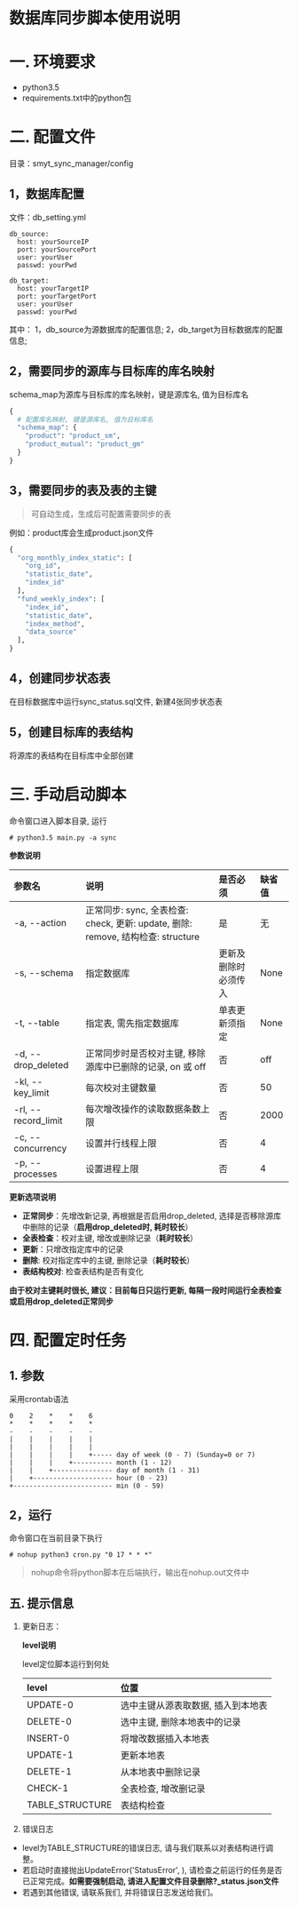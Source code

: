 ﻿# 数据库同步脚本使用说明


# 一. 环境要求
- python3.5
- requirements.txt中的python包


# 二. 配置文件
目录：smyt_sync_manager/config

## 1，数据库配置
文件：db_setting.yml
```angular2html
db_source:
  host: yourSourceIP
  port: yourSourcePort
  user: yourUser
  passwd: yourPwd

db_target:
  host: yourTargetIP
  port: yourTargetPort
  user: yourUser
  passwd: yourPwd
```
其中：
1，db_source为源数据库的配置信息;
2，db_target为目标数据库的配置信息;


## 2，需要同步的源库与目标库的库名映射

schema_map为源库与目标库的库名映射，键是源库名, 值为目标库名

```python
{
  # 配置库名映射, 键是源库名, 值为目标库名
  "schema_map": {
    "product": "product_sm",
    "product_mutual": "product_gm"
  }
}
```

## 3，需要同步的表及表的主键
> 可自动生成，生成后可配置需要同步的表

例如：product库会生成product.json文件
```python
{
  "org_monthly_index_static": [
    "org_id",
    "statistic_date",
    "index_id"
  ],
  "fund_weekly_index": [
    "index_id",
    "statistic_date",
    "index_method",
    "data_source"
  ],
}
```

## 4，创建同步状态表
在目标数据库中运行sync_status.sql文件, 新建4张同步状态表

## 5，创建目标库的表结构
将源库的表结构在目标库中全部创建


# 三. 手动启动脚本

命令窗口进入脚本目录, 运行
```
# python3.5 main.py -a sync
```

**参数说明**

|参数名|说明|是否必须|缺省值|
|:---|:---|:---|:---|
|-a, --action|正常同步: sync, 全表检查: check, 更新: update, 删除: remove, 结构检查: structure|是|无|
|-s, --schema|指定数据库|更新及删除时必须传入|None|
|-t, --table|指定表, 需先指定数据库|单表更新须指定|None|
|-d, --drop_deleted|正常同步时是否校对主键, 移除源库中已删除的记录, on 或 off|否|off|
|-kl, --key_limit|每次校对主键数量|否|50|
|-rl, --record_limit|每次增改操作的读取数据条数上限|否|2000|
|-c, --concurrency|设置并行线程上限|否|4|
|-p, --processes|设置进程上限|否|4|

**更新选项说明**

- **正常同步**：先增改新记录, 再根据是否启用drop_deleted, 选择是否移除源库中删除的记录（**启用drop_deleted时, 耗时较长**）
- **全表检查**：校对主键, 增改或删除记录（**耗时较长**）
- **更新**：只增改指定库中的记录
- **删除**: 校对指定库中的主键, 删除记录（**耗时较长**）
- **表结构校对**: 检查表结构是否有变化


**由于校对主键耗时很长, 建议：目前每日只运行更新, 每隔一段时间运行全表检查或启用drop_deleted正常同步**

# 四. 配置定时任务

## 1. 参数
采用crontab语法

```
0    2    *    *    6
*    *    *    *    * 
-    -    -    -    - 
|    |    |    |    |    
|    |    |    |    |    
|    |    |    |    +----- day of week (0 - 7) (Sunday=0 or 7)
|    |    |    +---------- month (1 - 12)
|    |    +--------------- day of month (1 - 31)
|    +-------------------- hour (0 - 23)
+------------------------- min (0 - 59)
```

## 2，运行

命令窗口在当前目录下执行
```
# nohup python3 cron.py "0 17 * * *"
```

> nohup命令将python脚本在后端执行，输出在nohup.out文件中


## 五. 提示信息

1. 更新日志：

    **level说明**

    level定位脚本运行到何处

    |level|位置|
    |:---|:---|
    |UPDATE-0|选中主键从源表取数据, 插入到本地表|
    |DELETE-0|选中主键, 删除本地表中的记录|
    |INSERT-0|将增改数据插入本地表|
    |UPDATE-1|更新本地表|
    |DELETE-1|从本地表中删除记录|
    |CHECK-1|全表检查, 增改删记录|
    |TABLE_STRUCTURE|表结构检查|


2. 错误日志 

- level为TABLE_STRUCTURE的错误日志, 请与我们联系以对表结构进行调整。
- 若启动时直接抛出UpdateError('StatusError', ), 请检查之前运行的任务是否已正常完成。**如需要强制启动, 请进入配置文件目录删除?_status.json文件**
- 若遇到其他错误, 请联系我们, 并将错误日志发送给我们。


